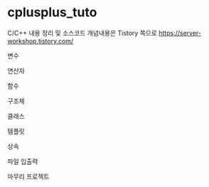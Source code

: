 # cplusplus_tuto

C/C++ 내용 정리 및 소스코드
개념내용은 Tistory 쪽으로 https://server-workshop.tistory.com/

변수

연산자

함수

구조체

클래스

템플릿

상속

파일 입출력

마무리 프로젝트
